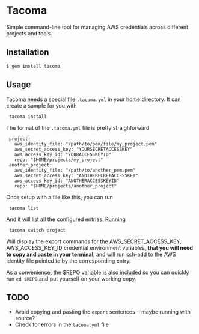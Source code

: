 # Tacoma

Simple command-line tool for managing AWS credentials across different projects and tools.

## Installation

    $ gem install tacoma

## Usage

Tacoma needs a special file `.tacoma.yml` in your home directory.  It can create a sample for you with

     tacoma install 
    

The format of the `.tacoma.yml` file is pretty straighforward


     project:
       aws_identity_file: "/path/to/pem/file/my_project.pem"
       aws_secret_access_key: "YOURSECRETACCESSKEY"
       aws_access_key_id: "YOURACCESSKEYID"
       repo: "$HOME/projects/my_project"
	 another_project:
       aws_identity_file: "/path/to/another_pem.pem"
       aws_secret_access_key: "ANOTHERECRETACCESSKEY"
       aws_access_key_id: "ANOTHERACCESSKEYID"
       repo: "$HOME/projects/another_project"


Once setup with a file like this, you can run 

     tacoma list

And it will list all the configured entries.  Running

     tacoma switch project

Will display the export commands for the AWS_SECRET_ACCESS_KEY, AWS_ACCESS_KEY_ID credential environment variables, **that you will need to copy and paste in your terminal**, and will run ssh-add to the AWS identity file pointed to by the corresponding entry.  

As a convenience, the $REPO variable is also included so you can quickly run `cd $REPO` and put yourself on your working copy.

## TODO

- Avoid copying and pasting the `export` sentences --maybe running with source? 
- Check for errors in the `tacoma.yml` file

